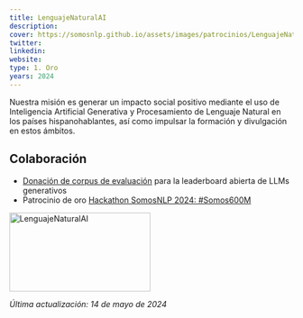 ```yaml
---
title: LenguajeNaturalAI
description:
cover: https://somosnlp.github.io/assets/images/patrocinios/LenguajeNaturalAI.jpeg
twitter: 
linkedin:
website: 
type: 1. Oro
years: 2024
---
```


Nuestra misión es generar un impacto social positivo mediante el uso de Inteligencia Artificial Generativa y Procesamiento de Lenguaje Natural en los países hispanohablantes, así como impulsar la formación y divulgación en estos ámbitos. 

## Colaboración

- [Donación de corpus de evaluación](https://huggingface.co/collections/somosnlp/corpus-donados-campana-de-recoleccion-somos600m-65eb2dbaa69aaabb43d3da5d) para la leaderboard abierta de LLMs generativos
- Patrocinio de oro [Hackathon SomosNLP 2024: #Somos600M](https://somosnlp.org/hackathon)

<div class="flex justify-center">
    <img alt="LenguajeNaturalAI" width="250" height="140" 
    src="https://somosnlp.github.io/assets/images/patrocinios/LenguajeNaturalAI.jpeg" />
</div>

<!-- TODO -->

*Última actualización: 14 de mayo de 2024*
